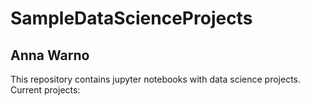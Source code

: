 # SampleDataScienceProjects
## Anna Warno

This repository contains jupyter notebooks with data science projects. Current projects:
